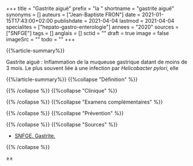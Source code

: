 +++
title = "Gastrite aiguë"
prefix = "la "
shortname = "gastrite aiguë"
synonyms = []
auteurs = ["Jean-Baptiste FRON"]
date = 2021-01-15T17:43:00+02:00
publishdate = 2021-04-04
lastmod = 2021-04-04
specialites = ["hepato-gastro-enterologie"]
annees = "2020"
sources = ["SNFGE"]
tags = []
anglais = []
sctid = ""
draft = true
image = false
imageSrc = ""
todo = ""
+++

{{%article-summary%}}

Gastrite aiguë
: Inflammation de la muqueuse gastrique datant de moins de 3 mois. Le plus souvent liée à une infection par *Helicobacter pylori*, elle 

{{%/article-summary%}}
{{%collapse "Définition" %}}



{{% /collapse %}}
{{%collapse "Clinique" %}}



{{% /collapse %}}
{{%collapse "Examens complémentaires" %}}


{{% /collapse %}}
{{%collapse "Prévention" %}}


{{% /collapse %}}
{{%collapse "Sources" %}}

- [SNFGE. Gastrite.](https://www.snfge.org/content/gastrite)

{{% /collapse %}}


≥±
